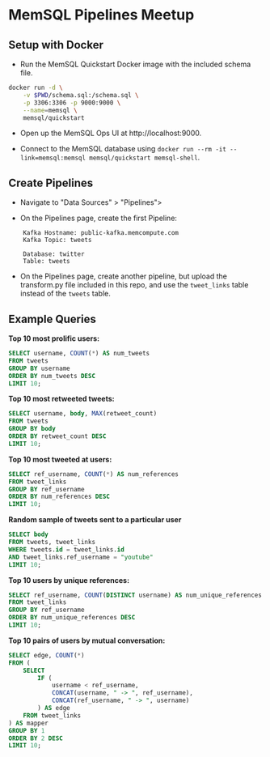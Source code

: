 MemSQL Pipelines Meetup
=======================

Setup with Docker
-----------------

* Run the MemSQL Quickstart Docker image with the included schema file.

```bash
docker run -d \
    -v $PWD/schema.sql:/schema.sql \
    -p 3306:3306 -p 9000:9000 \
    --name=memsql \
    memsql/quickstart
```

* Open up the MemSQL Ops UI at http://localhost:9000.

* Connect to the MemSQL database using `docker run --rm -it --link=memsql:memsql
  memsql/quickstart memsql-shell`.

Create Pipelines
----------------

* Navigate to "Data Sources" > "Pipelines">

* On the Pipelines page, create the first Pipeline:

```
    Kafka Hostname: public-kafka.memcompute.com
    Kafka Topic: tweets

    Database: twitter
    Table: tweets
```

* On the Pipelines page, create another pipeline, but upload the transform.py
  file included in this repo, and use the `tweet_links` table instead of the
  `tweets` table.

Example Queries
---------------

**Top 10 most prolific users:**

```sql
SELECT username, COUNT(*) AS num_tweets
FROM tweets
GROUP BY username
ORDER BY num_tweets DESC
LIMIT 10;
```

**Top 10 most retweeted tweets:**

```sql
SELECT username, body, MAX(retweet_count)
FROM tweets
GROUP BY body
ORDER BY retweet_count DESC
LIMIT 10;
```

**Top 10 most tweeted at users:**

```sql
SELECT ref_username, COUNT(*) AS num_references
FROM tweet_links
GROUP BY ref_username
ORDER BY num_references DESC
LIMIT 10;
```

**Random sample of tweets sent to a particular user**

```sql
SELECT body
FROM tweets, tweet_links
WHERE tweets.id = tweet_links.id
AND tweet_links.ref_username = "youtube"
LIMIT 10;
```

**Top 10 users by unique references:**

```sql
SELECT ref_username, COUNT(DISTINCT username) AS num_unique_references
FROM tweet_links
GROUP BY ref_username
ORDER BY num_unique_references DESC
LIMIT 10;
```

**Top 10 pairs of users by mutual conversation:**

```sql
SELECT edge, COUNT(*)
FROM (
    SELECT
        IF (
            username < ref_username,
            CONCAT(username, " -> ", ref_username),
            CONCAT(ref_username, " -> ", username)
        ) AS edge
    FROM tweet_links
) AS mapper
GROUP BY 1
ORDER BY 2 DESC
LIMIT 10;
```
